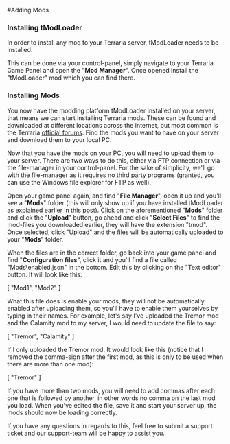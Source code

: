 #Adding Mods

### Installing tModLoader

In order to install any mod to your Terraria server, tModLoader needs to be installed.

This can be done via your control-panel, simply navigate to your Terraria Game Panel and open the "**Mod Manager**". Once opened install the "tModLoader" mod which you can find there.

### Installing Mods

You now have the modding platform tModLoader installed on your server, that means we can start installing Terraria mods. These can be found and downloaded at different locations across the internet, but most common is the Terraria [official forums](https://forums.terraria.org/index.php?forums/client-server-mods-tools.116/). Find the mods you want to have on your server and download them to your local PC.

Now that you have the mods on your PC, you will need to upload them to your server. There are two ways to do this, either via FTP connection or via the file-manager in your control-panel. For the sake of simplicity, we'll go with the file-manager as it requires no third party programs (granted, you can use the Windows file explorer for FTP as well).

Open your game panel again, and find "**File Manager**", open it up and you'll see a "**Mods**" folder (this will only show up if you have installed tModLoader as explained earlier in this post). Click on the aforementioned "**Mods**" folder and click the "**Upload**" button, go ahead and click "**Select Files**" to find the mod-files you downloaded earlier, they will have the extension "tmod". Once selected, click "Upload" and the files will be automatically uploaded to your "**Mods**" folder.  
  
When the files are in the correct folder, go back into your game panel and find "**Configuration files**", click it and you'll find a file called "Mods\\enabled.json" in the bottom. Edit this by clicking on the "Text editor" button. It will look like this:

\[
"Mod1",
"Mod2"
\]

What this file does is enable your mods, they will not be automatically enabled after uploading them, so you'll have to enable them yourselves by typing in their names. For example, let's say I've uploaded the Tremor mod and the Calamity mod to my server, I would need to update the file to say:

\[
"Tremor",
"Calamity"
\]

If I only uploaded the Tremor mod, It would look like this (notice that I removed the comma-sign after the first mod, as this is only to be used when there are more than one mod):

\[
"Tremor"
\]

If you have more than two mods, you will need to add commas after each one that is followed by another, in other words no comma on the last mod you load. When you've edited the file, save it and start your server up, the mods should now be loading correctly.

  

If you have any questions in regards to this, feel free to submit a support ticket and our support-team will be happy to assist you.